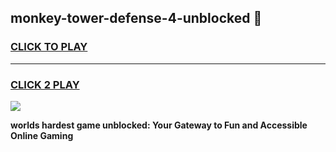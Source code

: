 
## monkey-tower-defense-4-unblocked 👋
<h3>
<a href="https://premium.freeplayer.one?title=monkey-tower-defense-4-unblocked&ref=14F">CLICK TO PLAY</a></h3>
<hr>

<h3>
<a href="https://premium.freeplayer.one?title=monkey-tower-defense-4-unblocked&ref=14F">CLICK 2 PLAY</a>
  
</h3>

<a href="https://premium.freeplayer.one?title=monkey-tower-defense-4-unblocked&ref=12F/"><img src="https://clearcache.store/games.png"></a>


**worlds hardest game unblocked: Your Gateway to Fun and Accessible Online Gaming**
